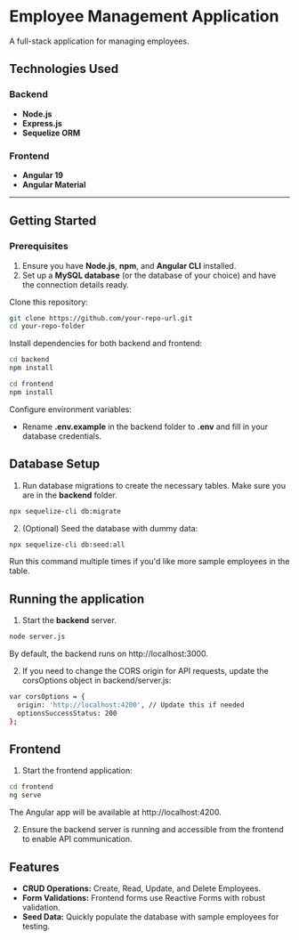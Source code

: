 # Employee Management Application

A full-stack application for managing employees.

## Technologies Used

### Backend
- **Node.js**
- **Express.js**
- **Sequelize ORM**

### Frontend
- **Angular 19**
- **Angular Material**

---

## Getting Started

### Prerequisites
1. Ensure you have **Node.js**, **npm**, and **Angular CLI** installed.
2. Set up a **MySQL database** (or the database of your choice) and have the connection details ready.

Clone this repository:

```bash
git clone https://github.com/your-repo-url.git
cd your-repo-folder
```

Install dependencies for both backend and frontend:
```bash
cd backend
npm install
```

```bash
cd frontend
npm install
```

Configure environment variables:

- Rename **.env.example** in the backend folder to **.env** and fill in your database credentials.


## Database Setup
1. Run database migrations to create the necessary tables.
Make sure you are in the **backend** folder.

```bash
npx sequelize-cli db:migrate
```

2. (Optional) Seed the database with dummy data:
```bash
npx sequelize-cli db:seed:all
```
Run this command multiple times if you'd like more sample employees in the table.



## Running the application

1. Start the **backend** server.
```bash
node server.js
```
By default, the backend runs on http://localhost:3000.

2. If you need to change the CORS origin for API requests, update the corsOptions object in backend/server.js:
```bash
var corsOptions = {
  origin: 'http://localhost:4200', // Update this if needed
  optionsSuccessStatus: 200
};
```

## Frontend
1. Start the frontend application:
```bash
cd frontend
ng serve
```

The Angular app will be available at http://localhost:4200.

2. Ensure the backend server is running and accessible from the frontend to enable API communication.

## Features
- **CRUD Operations:** Create, Read, Update, and Delete Employees.
- **Form Validations:** Frontend forms use Reactive Forms with robust validation.
- **Seed Data:** Quickly populate the database with sample employees for testing.
